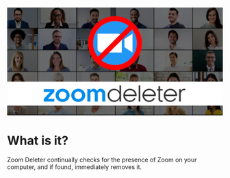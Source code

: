![Zoom Deleter](./images/social-media/social-media-1280x640.png)

# What is it?
Zoom Deleter continually checks for the presence of Zoom on your computer, and if found, immediately removes it.
